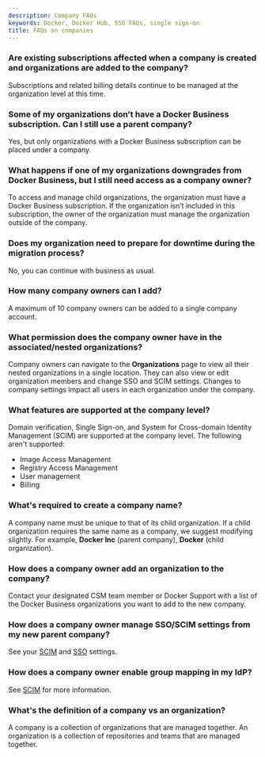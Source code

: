 ```yaml
---
description: Company FAQs
keywords: Docker, Docker Hub, SSO FAQs, single sign-on
title: FAQs on companies
---
```


### Are existing subscriptions affected when a company is created and organizations are added to the company?

Subscriptions and related billing details continue to be managed at the organization level at this time.

### Some of my organizations don’t have a Docker Business subscription. Can I still use a parent company?

Yes, but only organizations with a Docker Business subscription can be placed under a company.

### What happens if one of my organizations downgrades from Docker Business, but I still need access as a company owner?

To access and manage child organizations, the organization must have a Docker Business subscription. If the organization isn’t included in this subscription, the owner of the organization must manage the organization outside of the company.

### Does my organization need to prepare for downtime during the migration process?

No, you can continue with business as usual.

### How many company owners can I add?

A maximum of 10 company owners can be added to a single company account.

### What permission does the company owner have in the associated/nested organizations?

Company owners can navigate to the **Organizations** page to view all their nested organizations in a single location. They can also view or edit organization members and change SSO and SCIM settings. Changes to company settings impact all users in each organization under the company.

### What features are supported at the company level?

Domain verification, Single Sign-on, and System for Cross-domain Identity Management (SCIM) are supported at the company level. The following aren't supported:

- Image Access Management
- Registry Access Management
- User management
- Billing

### What's required to create a company name?

A company name must be unique to that of its child organization. If a child organization requires the same name as a company, we suggest modifying slightly. For example, **Docker Inc** (parent company), **Docker** (child organization).

### How does a company owner add an organization to the company?

Contact your designated CSM team member or Docker Support with a list of the Docker Business organizations you want to add to the new company.

### How does a company owner manage SSO/SCIM settings from my new parent company?

See your [SCIM](scim.md) and [SSO](../single-sign-on/configure/_index.md) settings.

### How does a company owner enable group mapping in my IdP?

See [SCIM](scim.md) for more information.

### What's the definition of a company vs an organization?

A company is a collection of organizations that are managed together. An organization is a collection of repositories and teams that are managed together.
